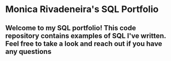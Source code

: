 # Monica Rivadeneira's SQL Portfolio

## Welcome to my SQL portfolio! This code repository contains examples of SQL I've written. Feel free to take a look and reach out if you have any questions
